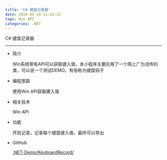 ```yaml
---
title: 'C# 键盘记录器'
date: 2018-05-14 11:31:21
tags: Win API
categories: .NET
---
```


C# 键盘记录器

---

- 简介

	Win系统带有API可以获取键入值，本小程序主要应用了一个网上广为流传的类，可以说一个测试DEMO。有俗称为键盘钩子

- 编程思路

	使用Win API获取建入值

- 相关技术

	Win API

- 功能

	开启记录，记录每个键盘键入值，最终可以导出

- GitHub

	[.NET-Demo/KeyboardRecord/](https://github.com/BMBH/.NET-Demo/tree/master/KeyboardRecord)
